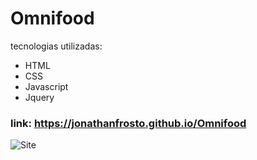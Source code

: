 # Omnifood

tecnologias utilizadas:
- HTML
- CSS
- Javascript
- Jquery

### link: https://jonathanfrosto.github.io/Omnifood

![Site](https://i.imgur.com/5EL89Jo.png "Site")
